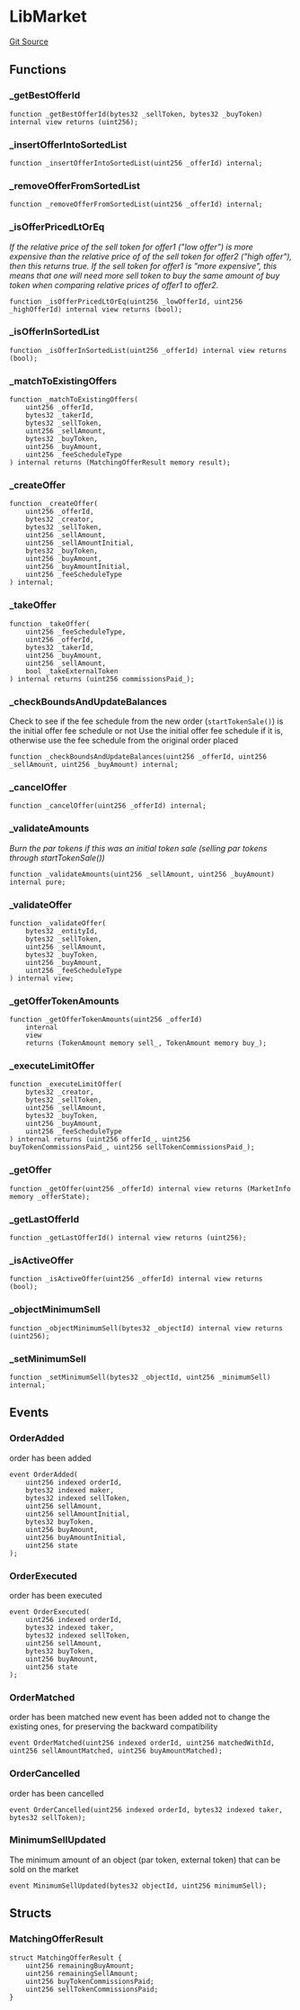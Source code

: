 # LibMarket
[Git Source](https://github.com/nayms/contracts-v3/blob/08976c385ed293c18988aa46a13c47179dbb0a28/src/libs/LibMarket.sol)


## Functions
### _getBestOfferId


```solidity
function _getBestOfferId(bytes32 _sellToken, bytes32 _buyToken) internal view returns (uint256);
```

### _insertOfferIntoSortedList


```solidity
function _insertOfferIntoSortedList(uint256 _offerId) internal;
```

### _removeOfferFromSortedList


```solidity
function _removeOfferFromSortedList(uint256 _offerId) internal;
```

### _isOfferPricedLtOrEq

*If the relative price of the sell token for offer1 ("low offer") is more expensive than the relative price of of the sell token for offer2 ("high offer"), then this returns true.
If the sell token for offer1 is "more expensive", this means that one will need more sell token to buy the same amount of buy token when comparing relative prices of offer1 to offer2.*


```solidity
function _isOfferPricedLtOrEq(uint256 _lowOfferId, uint256 _highOfferId) internal view returns (bool);
```

### _isOfferInSortedList


```solidity
function _isOfferInSortedList(uint256 _offerId) internal view returns (bool);
```

### _matchToExistingOffers


```solidity
function _matchToExistingOffers(
    uint256 _offerId,
    bytes32 _takerId,
    bytes32 _sellToken,
    uint256 _sellAmount,
    bytes32 _buyToken,
    uint256 _buyAmount,
    uint256 _feeScheduleType
) internal returns (MatchingOfferResult memory result);
```

### _createOffer


```solidity
function _createOffer(
    uint256 _offerId,
    bytes32 _creator,
    bytes32 _sellToken,
    uint256 _sellAmount,
    uint256 _sellAmountInitial,
    bytes32 _buyToken,
    uint256 _buyAmount,
    uint256 _buyAmountInitial,
    uint256 _feeScheduleType
) internal;
```

### _takeOffer


```solidity
function _takeOffer(
    uint256 _feeScheduleType,
    uint256 _offerId,
    bytes32 _takerId,
    uint256 _buyAmount,
    uint256 _sellAmount,
    bool _takeExternalToken
) internal returns (uint256 commissionsPaid_);
```

### _checkBoundsAndUpdateBalances

Check to see if the fee schedule from the new order (`startTokenSale()`) is the initial offer fee schedule or not
Use the initial offer fee schedule if it is, otherwise use the fee schedule from the original order placed


```solidity
function _checkBoundsAndUpdateBalances(uint256 _offerId, uint256 _sellAmount, uint256 _buyAmount) internal;
```

### _cancelOffer


```solidity
function _cancelOffer(uint256 _offerId) internal;
```

### _validateAmounts

*Burn the par tokens if this was an initial token sale (selling par tokens through startTokenSale())*


```solidity
function _validateAmounts(uint256 _sellAmount, uint256 _buyAmount) internal pure;
```

### _validateOffer


```solidity
function _validateOffer(
    bytes32 _entityId,
    bytes32 _sellToken,
    uint256 _sellAmount,
    bytes32 _buyToken,
    uint256 _buyAmount,
    uint256 _feeScheduleType
) internal view;
```

### _getOfferTokenAmounts


```solidity
function _getOfferTokenAmounts(uint256 _offerId)
    internal
    view
    returns (TokenAmount memory sell_, TokenAmount memory buy_);
```

### _executeLimitOffer


```solidity
function _executeLimitOffer(
    bytes32 _creator,
    bytes32 _sellToken,
    uint256 _sellAmount,
    bytes32 _buyToken,
    uint256 _buyAmount,
    uint256 _feeScheduleType
) internal returns (uint256 offerId_, uint256 buyTokenCommissionsPaid_, uint256 sellTokenCommissionsPaid_);
```

### _getOffer


```solidity
function _getOffer(uint256 _offerId) internal view returns (MarketInfo memory _offerState);
```

### _getLastOfferId


```solidity
function _getLastOfferId() internal view returns (uint256);
```

### _isActiveOffer


```solidity
function _isActiveOffer(uint256 _offerId) internal view returns (bool);
```

### _objectMinimumSell


```solidity
function _objectMinimumSell(bytes32 _objectId) internal view returns (uint256);
```

### _setMinimumSell


```solidity
function _setMinimumSell(bytes32 _objectId, uint256 _minimumSell) internal;
```

## Events
### OrderAdded
order has been added


```solidity
event OrderAdded(
    uint256 indexed orderId,
    bytes32 indexed maker,
    bytes32 indexed sellToken,
    uint256 sellAmount,
    uint256 sellAmountInitial,
    bytes32 buyToken,
    uint256 buyAmount,
    uint256 buyAmountInitial,
    uint256 state
);
```

### OrderExecuted
order has been executed


```solidity
event OrderExecuted(
    uint256 indexed orderId,
    bytes32 indexed taker,
    bytes32 indexed sellToken,
    uint256 sellAmount,
    bytes32 buyToken,
    uint256 buyAmount,
    uint256 state
);
```

### OrderMatched
order has been matched
new event has been added not to change the existing ones, for preserving the backward compatibility


```solidity
event OrderMatched(uint256 indexed orderId, uint256 matchedWithId, uint256 sellAmountMatched, uint256 buyAmountMatched);
```

### OrderCancelled
order has been cancelled


```solidity
event OrderCancelled(uint256 indexed orderId, bytes32 indexed taker, bytes32 sellToken);
```

### MinimumSellUpdated
The minimum amount of an object (par token, external token) that can be sold on the market


```solidity
event MinimumSellUpdated(bytes32 objectId, uint256 minimumSell);
```

## Structs
### MatchingOfferResult

```solidity
struct MatchingOfferResult {
    uint256 remainingBuyAmount;
    uint256 remainingSellAmount;
    uint256 buyTokenCommissionsPaid;
    uint256 sellTokenCommissionsPaid;
}
```

